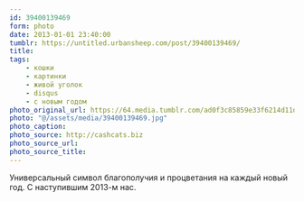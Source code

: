```yaml
---
id: 39400139469
form: photo
date: 2013-01-01 23:40:00
tumblr: https://untitled.urbansheep.com/post/39400139469/
title:
tags:
    - кошки
    - картинки
    - живой уголок
    - disqus
    - с новым годом
photo_original_url: https://64.media.tumblr.com/ad0f3c85859e33f6214d11d3d06ec0b4/tumblr_mfxky7atAX1qgn992o1_1280.jpg
photo: "@/assets/media/39400139469.jpg"
photo_caption:
photo_source: http://cashcats.biz
photo_source_url:
photo_source_title:
---
```


<p>Универсальный символ благополучия и процветания на каждый новый год. С наступившим 2013-м нас.</p>
